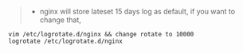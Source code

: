 > * nginx will store lateset 15 days log as default, if you want to change that,
```shell
vim /etc/logrotate.d/nginx && change rotate to 10000
logrotate /etc/logrotate.d/nginx
```
